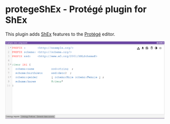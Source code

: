 # protegeShEx - Protégé plugin for ShEx

This plugin adds [ShEx](http://shex.io/) features to the [Protégé](https://protege.stanford.edu/) editor.

<p align="center">
  <img src="https://github.com/weso/protegeShEx/blob/master/docs/protegeShExPlugin.png" alt="size"/>
</p>
